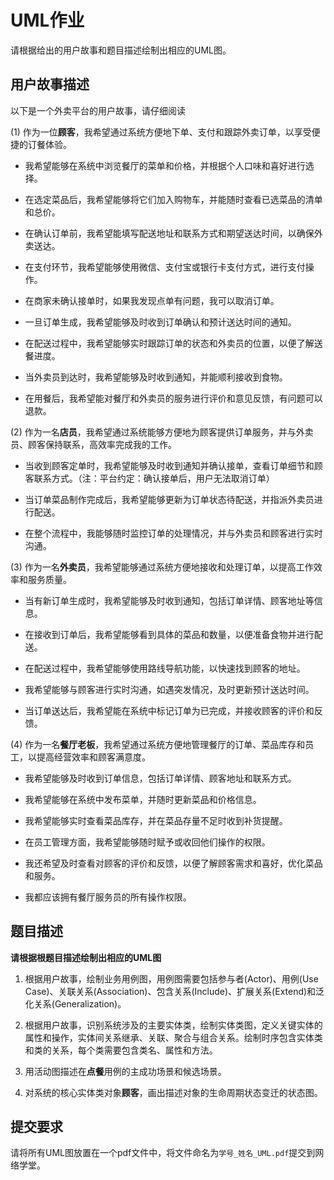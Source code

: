 # UML作业

请根据给出的用户故事和题目描述绘制出相应的UML图。

## 用户故事描述

以下是一个外卖平台的用户故事，请仔细阅读


(1) 作为一位**顾客**，我希望通过系统方便地下单、支付和跟踪外卖订单，以享受便捷的订餐体验。

- 我希望能够在系统中浏览餐厅的菜单和价格，并根据个人口味和喜好进行选择。

- 在选定菜品后，我希望能够将它们加入购物车，并能随时查看已选菜品的清单和总价。

- 在确认订单前，我希望能填写配送地址和联系方式和期望送达时间，以确保外卖送达。

- 在支付环节，我希望能够使用微信、支付宝或银行卡支付方式，进行支付操作。

- 在商家未确认接单时，如果我发现点单有问题，我可以取消订单。

- 一旦订单生成，我希望能够及时收到订单确认和预计送达时间的通知。

- 在配送过程中，我希望能够实时跟踪订单的状态和外卖员的位置，以便了解送餐进度。

- 当外卖员到达时，我希望能够及时收到通知，并能顺利接收到食物。

- 在用餐后，我希望能对餐厅和外卖员的服务进行评价和意见反馈，有问题可以退款。

 

(2) 作为一名**店员**，我希望通过系统能够方便地为顾客提供订单服务，并与外卖员、顾客保持联系，高效率完成我的工作。

- 当收到顾客定单时，我希望能够及时收到通知并确认接单，查看订单细节和顾客联系方式。（注：平台约定：确认接单后，用户无法取消订单）

- 当订单菜品制作完成后，我希望能够更新为订单状态待配送，并指派外卖员进行配送。

- 在整个流程中，我能够随时监控订单的处理情况，并与外卖员和顾客进行实时沟通。

 

(3) 作为一名**外卖员**，我希望能够通过系统方便地接收和处理订单，以提高工作效率和服务质量。

- 当有新订单生成时，我希望能够及时收到通知，包括订单详情、顾客地址等信息。

- 在接收到订单后，我希望能够看到具体的菜品和数量，以便准备食物并进行配送。

- 在配送过程中，我希望能够使用路线导航功能，以快速找到顾客的地址。

- 我希望能够与顾客进行实时沟通，如遇突发情况，及时更新预计送达时间。

- 当订单送达后，我希望能在系统中标记订单为已完成，并接收顾客的评价和反馈。

 

(4) 作为一名**餐厅老板**，我希望通过系统方便地管理餐厅的订单、菜品库存和员工，以提高经营效率和顾客满意度。

- 我希望能够及时收到订单信息，包括订单详情、顾客地址和联系方式。  

- 我希望能够在系统中发布菜单，并随时更新菜品和价格信息。

- 我希望能够实时查看菜品库存，并在菜品存量不足时收到补货提醒。  

- 在员工管理方面，我希望能够随时赋予或收回他们操作的权限。  

- 我还希望及时查看对顾客的评价和反馈，以便了解顾客需求和喜好，优化菜品和服务。

- 我都应该拥有餐厅服务员的所有操作权限。

## 题目描述

**请根据根题目描述绘制出相应的UML图**

1. 根据用户故事，绘制业务用例图，用例图需要包括参与者(Actor)、用例(Use Case)、关联关系(Association)、包含关系(Include)、扩展关系(Extend)和泛化关系(Generalization)。

2. 根据用户故事，识别系统涉及的主要实体类，绘制实体类图，定义关键实体的属性和操作，实体间关系继承、关联、聚合与组合关系。绘制时序包含实体类和类的关系，每个类需要包含类名、属性和方法。

3. 用活动图描述在**点餐**用例的主成功场景和候选场景。

4. 对系统的核心实体类对象**顾客**，画出描述对象的生命周期状态变迁的状态图。

## 提交要求

请将所有UML图放置在一个pdf文件中，将文件命名为`学号_姓名_UML.pdf`提交到网络学堂。